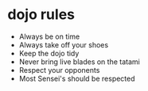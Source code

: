 dojo rules
==========

* Always be on time
* Always take off your shoes
* Keep the dojo tidy
* Never bring live blades on the tatami
* Respect your opponents
* Most Sensei's should be respected
